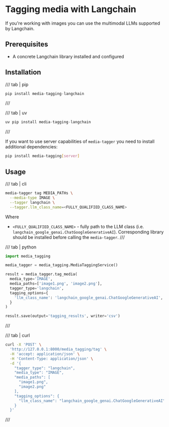 # Tagging media with Langchain

If you're working with images you can use the multimodal LLMs supported by Langchain.

## Prerequisites

* A concrete Langchain library installed and configured


## Installation

/// tab | pip
```python
pip install media-tagging-langchain
```
///

/// tab | uv
```python
uv pip install media-tagging-langchain
```
///

If you want to use server capabilities of `media-tagger` you need to install additional dependencies:

```bash
pip install media-tagging[server]
```


## Usage


/// tab | cli
```bash
media-tagger tag MEDIA_PATHs \
  --media-type IMAGE \
  --tagger langchain \
  --tagger.llm_class_name=<FULLY_QUALIFIED_CLASS_NAME>
```

Where

* `<FULLY_QUALIFIED_CLASS_NAME>` - fully path to the LLM class (i.e. `langchain_google_genai.ChatGoogleGenerativeAI`). Corresponding library should be installed before calling the `media-tagger`.
///

/// tab | python
```python
import media_tagging

media_tagger = media_tagging.MediaTaggingService()

result = media_tagger.tag_media(
  media_type='IMAGE',
  media_paths=['image1.png', 'image2.png'],
  tagger_type='langchain',
  tagging_options={
    'llm_class_name': 'langchain_google_genai.ChatGoogleGenerativeAI',
  }
)

result.save(output='tagging_results', writer='csv')
```
///

/// tab | curl
```bash
curl -X 'POST' \
  'http://127.0.0.1:8000/media_tagging/tag' \
  -H 'accept: application/json' \
  -H 'Content-Type: application/json' \
  -d '{
    "tagger_type": "langchain",
    "media_type": "IMAGE",
    "media_paths": [
      "image1.png",
      "image2.png"
    ],
    "tagging_options": {
      "llm_class_name": "langchain_google_genai.ChatGoogleGenerativeAI"
    }
  }'
```
///
